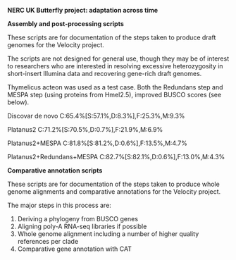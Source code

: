 **NERC UK Butterfly project: adaptation across time**

**Assembly and post-processing scripts**

These scripts are for documentation of the steps taken to produce draft genomes for the Velocity project.

The scripts are not designed for general use, though they may be of interest to researchers who are interested in resolving excessive heterozygosity in short-insert Illumina data and recovering gene-rich draft genomes.

Thymelicus acteon was used as a test case. Both the Redundans step and MESPA step (using proteins from Hmel2.5), improved BUSCO scores (see below).

Discovar de novo
C:65.4%[S:57.1%,D:8.3%],F:25.3%,M:9.3%

Platanus2
C:71.2%[S:70.5%,D:0.7%],F:21.9%,M:6.9%

Platanus2+MESPA
C:81.8%[S:81.2%,D:0.6%],F:13.5%,M:4.7%

Platanus2+Redundans+MESPA
C:82.7%[S:82.1%,D:0.6%],F:13.0%,M:4.3%

**Comparative annotation scripts**

These scripts are for documentation of the steps taken to produce whole genome alignments and comparative annotations for the Velocity project.

The major steps in this process are:
1) Deriving a phylogeny from BUSCO genes
2) Aligning poly-A RNA-seq libraries if possible
3) Whole genome alignment including a number of higher quality references per clade
4) Comparative gene annotation with CAT

